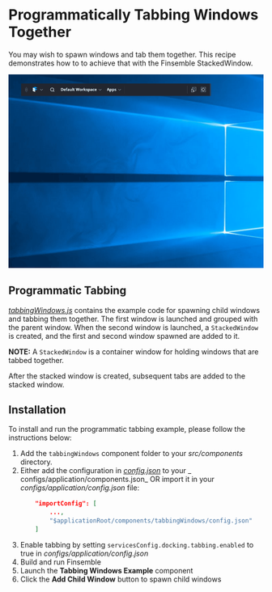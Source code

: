 # Programmatically Tabbing Windows Together

You may wish to spawn windows and tab them together. This recipe demonstrates how to to achieve that with the Finsemble 
StackedWindow.

![Demo of spawning windows and tabbing them together](./spawnWindowsTabbedTogether.gif)

## Programmatic Tabbing

[_tabbingWindows.js_](./tabbingWindows.js) contains the example code for spawning child windows and tabbing them together. The first window is launched and grouped with the parent window. When the second window is launched, a `StackedWindow` is created, and the first and second window spawned are added to it.

**NOTE:** A `StackedWindow` is a container window for holding windows that are tabbed together. 

After the stacked window is created, subsequent tabs are added to the stacked window.

## Installation

To install and run the programmatic tabbing example, please follow the instructions below:

1. Add the `tabbingWindows` component folder to your _src/components_ directory.
1. Either add the configuration in [_config.json_](./config.json) to your _ configs/application/components.json_ OR import it in your _configs/application/config.json_ file:
    ```JSON
        "importConfig": [
            ...,
            "$applicationRoot/components/tabbingWindows/config.json"
        ]
    ```
1. Enable tabbing by setting `servicesConfig.docking.tabbing.enabled` to true in _configs/application/config.json_
1. Build and run Finsemble
1. Launch the **Tabbing Windows Example** component
1. Click the **Add Child Window** button to spawn child windows